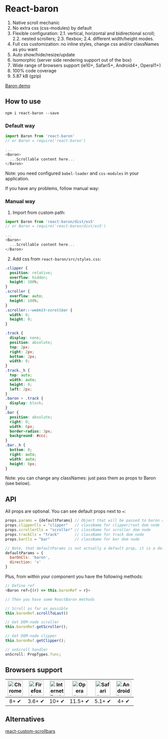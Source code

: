 # React-baron

1. Native scroll mechanic
2. No extra css (css-modules) by default
2. Flexible configuration:
2.1. vertical, horizontal and bidirectional scroll;
2.2. nested scrollers;
2.3. flexbox;
2.4. different width/height modes.
3. Full css customization: no inline styles, change css and/or classNames as you want
4. Auto show/hide/resize/update
4. Isomorphic (server side rendering support out of the box)
5. Wide range of browsers support (ie10+, Safari5+, Android4+, Opera11+)
6. 100% code coverage
6. 5.87 kB (gzip)

[Baron demo](http://diokuz.github.io/baron/)

## How to use

```
npm i react-baron --save
```

### Default way

```js
import Baron from 'react-baron'
// or Baron = require('react-baron')

...
<Baron>
  ...Scrollable content here...
</Baron>
```

Note: you need configured `babel-loader` and `css-modules` in your application.

If you have any problems, follow manual way:

### Manual way

1. Import from custom path:

```js
import Baron from 'react-baron/dist/es5'
// or Baron = require('react-baron/dist/es5')

...
<Baron>
  ...Scrollable content here...
</Baron>
```

2. Add css from `react-baron/src/styles.css`:

```css
.clipper {
  position: relative;
  overflow: hidden;
  height: 100%;
}
.scroller {
  overflow: auto;
  height: 100%;
}
.scroller::-webkit-scrollbar {
  width: 0;
  height: 0;
}

.track {
  display: none;
  position: absolute;
  top: 2px;
  right: 2px;
  bottom: 2px;
  width: 0;
}
.track._h {
  top: auto;
  width: auto;
  height: 0;
  left: 2px;
}
.baron > .track {
  display: block;
}
.bar {
  position: absolute;
  right: 0;
  width: 6px;
  border-radius: 3px;
  background: #ccc;
}
.bar._h {
  bottom: 0;
  right: auto;
  width: auto;
  height: 6px;
}
```

Note: you can change any classNames: just pass them as props to Baron (see below).

## API

All <Baron> props are optional. You can see default props next to `=`:

```js
props.params = {defaultParams} // Object that will be passed to baron as `params` (see baron API https://github.com/Diokuz/baron)
props.clipperCls = "clipper"   // className for clipper/root dom node
props.scrollerCls = "scroller" // className for scroller dom node
props.trackCls = "track"       // className for track dom node
props.barCls = "bar"           // className for bar dom node

// Note, that defaultParams is not actually a default prop, it is a defaults for `props.params` object.
defaultParams = {
  barOnCls: 'baron',
  direction: 'v'
}
```

Plus, from within your component you have the following methods:

```js
// Define ref
<Baron ref={(r) => this.baronRef = r}>

// Then you have some ReactBaron methods

// Scroll as far as possible
this.baronRef.scrollToLast()

// Get DOM-node scroller
this.baronRef.getScroller();

// Get DOM-node clipper
this.baronRef.getClipper();

// onScroll handler
onScroll: PropTypes.func;
```

## Browsers support

| <img src="http://diokuz.github.io/pics/chrome.png" width="48px" height="48px" alt="Chrome logo"> | <img src="http://diokuz.github.io/pics/firefox.png" width="48px" height="48px" alt="Firefox logo"> | <img src="http://diokuz.github.io/pics/ie.png" width="48px" height="48px" alt="Internet Explorer logo"> | <img src="http://diokuz.github.io/pics/opera.png" width="48px" height="48px" alt="Opera logo"> | <img src="http://diokuz.github.io/pics/safari.png" width="48px" height="48px" alt="Safari logo"> | <img src="http://diokuz.github.io/pics/android.png" width="48px" height="48px" alt="Android browser logo"> |
|:---:|:---:|:---:|:---:|:---:|:---:|
| 8+ ✔ | 3.6+ ✔ | 10+ ✔ | 11.5+ ✔ | 5.1+ ✔ | 4+ ✔ |

## Alternatives

[react-custom-scrollbars](https://github.com/malte-wessel/react-custom-scrollbars)

